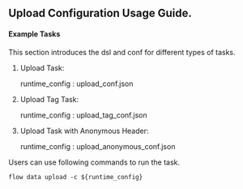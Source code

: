 ## Upload Configuration Usage Guide.

#### Example Tasks

This section introduces the dsl and conf for different types of tasks.

1. Upload Task:

    runtime_config : upload_conf.json

2. Upload Tag Task:

    runtime_config : upload_tag_conf.json

3. Upload Task with Anonymous Header:

    runtime_config : upload_anonymous_conf.json

Users can use following commands to run the task.

    flow data upload -c ${runtime_config}
